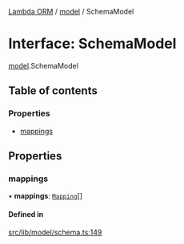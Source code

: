 [Lambda ORM](../README.md) / [model](../modules/model.md) / SchemaModel

# Interface: SchemaModel

[model](../modules/model.md).SchemaModel

## Table of contents

### Properties

- [mappings](model.SchemaModel.md#mappings)

## Properties

### mappings

• **mappings**: [`Mapping`](model.Mapping.md)[]

#### Defined in

[src/lib/model/schema.ts:149](https://github.com/FlavioLionelRita/lambdaorm/blob/15e828d/src/lib/model/schema.ts#L149)
